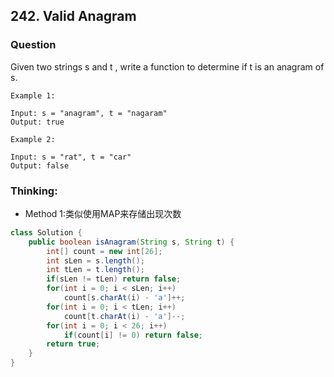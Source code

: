 ## 242. Valid Anagram

### Question
Given two strings s and t , write a function to determine if t is an anagram of s.

```
Example 1:

Input: s = "anagram", t = "nagaram"
Output: true

Example 2:

Input: s = "rat", t = "car"
Output: false
```

### Thinking:
* Method 1:类似使用MAP来存储出现次数

```Java
class Solution {
    public boolean isAnagram(String s, String t) {
        int[] count = new int[26];
        int sLen = s.length();
        int tLen = t.length();
        if(sLen != tLen) return false;
        for(int i = 0; i < sLen; i++)
            count[s.charAt(i) - 'a']++;
        for(int i = 0; i < tLen; i++)
            count[t.charAt(i) - 'a']--;
        for(int i = 0; i < 26; i++)
            if(count[i] != 0) return false;
        return true;
    }
}
```